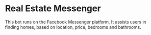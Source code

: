 # Real Estate Messenger

This bot runs on the Facebook Messenger platform. It assists users in finding homes, based on location, price, bedrooms and bathrooms. 
